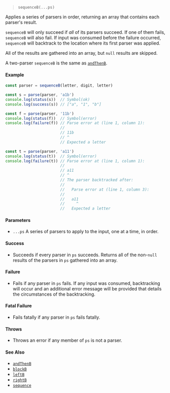 <!--
 Copyright (c) 2020 Thomas J. Otterson
 
 This software is released under the MIT License.
 https://opensource.org/licenses/MIT
-->

> `sequenceB(...ps)`

Applies a series of parsers in order, returning an array that contains each parser's result.

`sequenceB` will only succeed if *all* of its parsers succeed. If one of them fails, `sequenceB` will also fail. If input was consumed before the failure occurred, `sequenceB` will backtrack to the location where its first parser was applied.

All of the results are gathered into an array, but `null` results are skipped.

A two-parser `sequenceB` is the same as [`andThenB`](andthenb.md).

#### Example

```javascript
const parser = sequenceB(letter, digit, letter)

const s = parse(parser, 'a1b')
console.log(status(s))  // Symbol(ok)
console.log(success(s)) // ["a", "1", "b"]

const f = parse(parser, '11b')
console.log(status(f))  // Symbol(error)
console.log(failure(f)) // Parse error at (line 1, column 1):
                        //
                        // 11b
                        // ^
                        // Expected a letter

const t = parse(parser, 'a11')
console.log(status(t))  // Symbol(error)
console.log(failure(t)) // Parse error at (line 1, column 1):
                        //
                        // a11
                        // ^
                        // The parser backtracked after:
                        //
                        //   Parse error at (line 1, column 3):
                        //
                        //   a11
                        //     ^
                        //   Expected a letter
```

#### Parameters

* `...ps` A series of parsers to apply to the input, one at a time, in order.

#### Success

* Succeeds if every parser in `ps` succeeds. Returns all of the non-`null` results of the parsers in `ps` gathered into an array.

#### Failure

* Fails if any parser in `ps` fails. If any input was consumed, backtracking will occur and an additional error message will be provided that details the circumstances of the backtracking.

#### Fatal Failure

* Fails fatally if any parser in `ps` fails fatally.

#### Throws

* Throws an error if any member of `ps` is not a parser.

#### See Also

* [`andThenB`](andthenb.md)
* [`blockB`](blockb.md)
* [`leftB`](leftb.md)
* [`rightB`](rightb.md)
* [`sequence`](sequence.md)